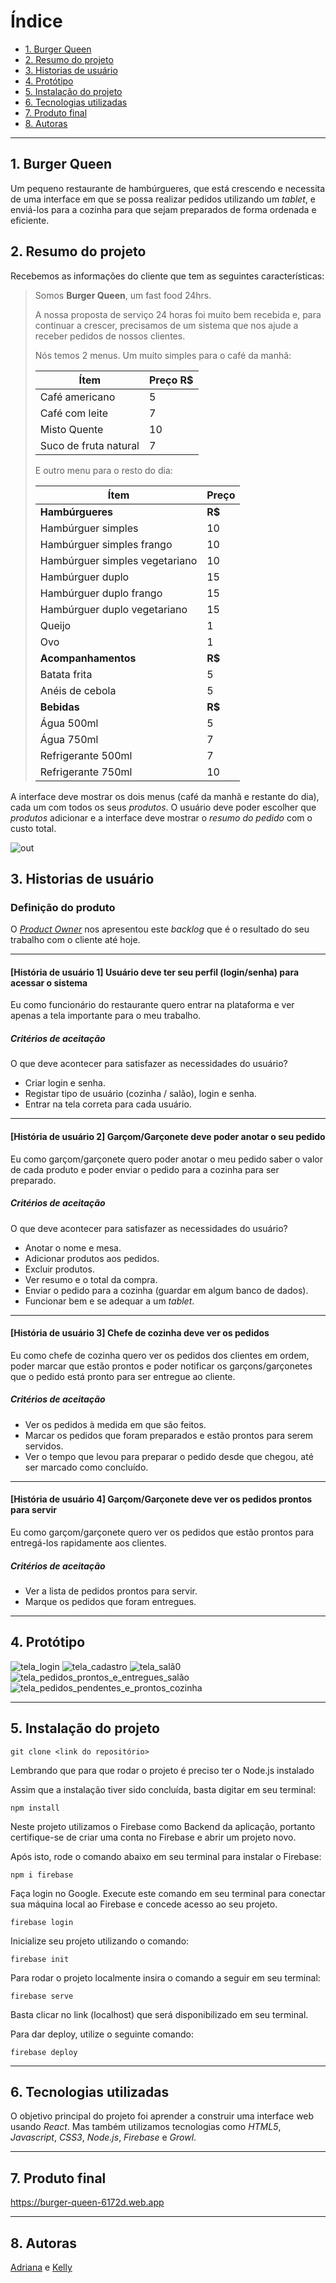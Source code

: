 # Índice

- [1. Burger Queen](#1-Burger-Queen)
- [2. Resumo do projeto](#2-resumo-do-projeto)
- [3. Historias de usuário](#3-usuário-de-usuário)
- [4. Protótipo](#4-prototipo)
- [5. Instalação do projeto](#-instalação-do-projeto)
- [6. Tecnologias utilizadas](#5-tecnologias-utilizadas)
- [7. Produto final](#6-produto-final)
- [8. Autoras](#7-autoras)

---

## 1. Burger Queen

Um pequeno restaurante de hambúrgueres, que está crescendo e necessita de uma
interface em que se possa realizar pedidos utilizando um _tablet_, e enviá-los
para a cozinha para que sejam preparados de forma ordenada e eficiente.

## 2. Resumo do projeto

Recebemos as informações do cliente que tem as seguintes características:

> Somos **Burger Queen**, um fast food 24hrs.
>
> A nossa proposta de serviço 24 horas foi muito bem recebida e, para continuar a
> crescer, precisamos de um sistema que nos ajude a receber pedidos de nossos
> clientes.
>
> Nós temos 2 menus. Um muito simples para o café da manhã:
>
> | Ítem                  | Preço R\$ |
> | --------------------- | --------- |
> | Café americano        | 5         |
> | Café com leite        | 7         |
> | Misto Quente          | 10        |
> | Suco de fruta natural | 7         |
>
> E outro menu para o resto do dia:
>
> | Ítem                           | Preço   |
> | ------------------------------ | ------- |
> | **Hambúrgueres**               | **R\$** |
> | Hambúrguer simples             | 10      |
> | Hambúrguer simples frango      | 10      |
> | Hambúrguer simples vegetariano | 10      |
> | Hambúrguer duplo               | 15      |
> | Hambúrguer duplo frango        | 15      |
> | Hambúrguer duplo vegetariano   | 15      |
> | Queijo   | 1      |
> | Ovo   | 1      |
> | **Acompanhamentos**            | **R\$** |
> | Batata frita                   | 5       |
> | Anéis de cebola                | 5       |
> | **Bebidas**                    | **R\$** |
> | Água 500ml                     | 5       |
> | Água 750ml                     | 7       |
> | Refrigerante 500ml             | 7       |
> | Refrigerante 750ml             | 10      |
>

A interface deve mostrar os dois menus (café da manhã e restante do dia), cada
um com todos os seus _produtos_. O usuário deve poder escolher que _produtos_
adicionar e a interface deve mostrar o _resumo do pedido_ com o custo total.

![out](https://user-images.githubusercontent.com/110297/45984241-b8b51c00-c025-11e8-8fa4-a390016bee9d.gif)

## 3. Historias de usuário

### Definição do produto

O [_Product Owner_](https://www.youtube.com/watch?v=7lhnYbmovb4) nos apresentou
este _backlog_ que é o resultado do seu trabalho com o cliente até hoje.

---

#### [História de usuário 1] Usuário deve ter seu perfil (login/senha) para acessar o sistema

Eu como funcionário do restaurante quero entrar na plataforma e ver apenas a tela importante para o meu trabalho.

##### Critérios de aceitação

O que deve acontecer para satisfazer as necessidades do usuário?

- Criar login e senha.
- Registar tipo de usuário (cozinha / salão), login e senha.
- Entrar na tela correta para cada usuário.

---

#### [História de usuário 2] Garçom/Garçonete deve poder anotar o seu pedido

Eu como garçom/garçonete quero poder anotar o meu pedido saber o valor de cada
produto e poder enviar o pedido para a cozinha para ser preparado.

##### Critérios de aceitação

O que deve acontecer para satisfazer as necessidades do usuário?

- Anotar o nome e mesa.
- Adicionar produtos aos pedidos.
- Excluir produtos.
- Ver resumo e o total da compra.
- Enviar o pedido para a cozinha (guardar em algum banco de dados).
- Funcionar bem e se adequar a um _tablet_.

---

#### [História de usuário 3] Chefe de cozinha deve ver os pedidos

Eu como chefe de cozinha quero ver os pedidos dos clientes em ordem, poder marcar que estão prontos e poder notificar os garçons/garçonetes que o pedido está pronto para ser entregue ao cliente.

##### Critérios de aceitação

- Ver os pedidos à medida em que são feitos.
- Marcar os pedidos que foram preparados e estão prontos para serem servidos.
- Ver o tempo que levou para preparar o pedido desde que chegou, até ser marcado como concluído.

---

#### [História de usuário 4] Garçom/Garçonete deve ver os pedidos prontos para servir

Eu como garçom/garçonete quero ver os pedidos que estão prontos para entregá-los rapidamente aos clientes.

##### Critérios de aceitação

- Ver a lista de pedidos prontos para servir.
- Marque os pedidos que foram entregues.

---

## 4. Protótipo

![tela_login](https://user-images.githubusercontent.com/54040625/90187736-a3b81200-dd90-11ea-80bd-72f5a277bd5c.png)
![tela_cadastro](https://user-images.githubusercontent.com/54040625/90187732-a31f7b80-dd90-11ea-927f-75b3ff18af90.png)
![tela_salã0](https://user-images.githubusercontent.com/54040625/90187743-a4e93f00-dd90-11ea-9151-57396244cf5a.png)
![tela_pedidos_prontos_e_entregues_salão](https://user-images.githubusercontent.com/54040625/90187740-a450a880-dd90-11ea-9fb6-f4ec72636467.png)
![tela_pedidos_pendentes_e_prontos_cozinha](https://user-images.githubusercontent.com/54040625/90187737-a450a880-dd90-11ea-97dd-17ae88b0f608.png)

---

## 5. Instalação do projeto

```git clone <link do repositório>```

Lembrando que para que rodar o projeto é preciso ter o Node.js instalado

Assim que a instalação tiver sido concluída, basta digitar em seu terminal:

```npm install```

Neste projeto utilizamos o Firebase como Backend da aplicação, portanto certifique-se de criar uma conta no Firebase e abrir um projeto novo.

Após isto, rode o comando abaixo em seu terminal para instalar o Firebase:

```npm i firebase```

Faça login no Google. Execute este comando em seu terminal para conectar sua máquina local ao Firebase e concede acesso ao seu projeto.

```firebase login```

Inicialize seu projeto utilizando o comando:

```firebase init```

Para rodar o projeto localmente insira o comando a seguir em seu terminal:

```firebase serve```

Basta clicar no link (localhost) que será disponibilizado em seu terminal.

Para dar deploy, utilize o seguinte comando:

```firebase deploy```

---

## 6. Tecnologias utilizadas

O objetivo principal do projeto foi aprender a construir uma interface web usando _React_. Mas também utilizamos tecnologias como _HTML5_, _Javascript_, _CSS3_, _Node.js_, _Firebase_ e _Growl_.

---

## 7. Produto final

https://burger-queen-6172d.web.app

---

## 8. Autoras

[Adriana](https://github.com/sjadriana) e [Kelly](https://github.com/kellyalves87)
